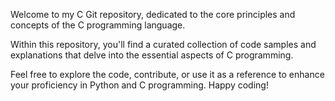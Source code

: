 Welcome to my C Git repository, dedicated to the core principles and concepts of the C programming language. 

Within this repository, you'll find a curated collection of code samples and explanations that delve into the essential aspects of C programming.

Feel free to explore the code, contribute, or use it as a reference to enhance your proficiency in Python and C programming. Happy coding!
